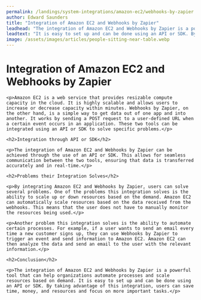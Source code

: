 ```yaml
---
permalink: /landings/system-integrations/amazon-ec2/webhooks-by-zapier
author: Edward Saunders
title: "Integration of Amazon EC2 and Webhooks by Zapier"
leadhead: "The integration of Amazon EC2 and Webhooks by Zapier is a powerful tool that can help organizations automate processes and scale resources based on demand"
leadtext: "It is easy to set up and can be done using an API or SDK. By taking advantage of this integration, users can save time, money, and resources and focus on more important tasks."
image: /assets/images/articles/people-sitting-near-table.webp
---
```

<div class="arttext">	<h1>Integration of Amazon EC2 and Webhooks by Zapier</h1>

	<p>Amazon EC2 is a web service that provides resizable compute capacity in the cloud. It is highly scalable and allows users to increase or decrease capacity within minutes. Webhooks by Zapier, on the other hand, is a simple way to get data out of one app and into another. It works by sending a POST request to a user-defined URL when a certain event occurs in an application. These two tools can be integrated using an API or SDK to solve specific problems.</p>

	<h2>Integration through API or SDK</h2>

	<p>The integration of Amazon EC2 and Webhooks by Zapier can be achieved through the use of an API or SDK. This allows for seamless communication between the two tools, ensuring that data is transferred accurately and in real-time.</p>

	<h2>Problems their Integration Solves</h2>

	<p>By integrating Amazon EC2 and Webhooks by Zapier, users can solve several problems. One of the problems this integration solves is the ability to scale up or down resources based on the demand. Amazon EC2 can automatically scale resources based on the data received from the webhooks. This means that the user does not have to manually monitor the resources being used.</p>

	<p>Another problem this integration solves is the ability to automate certain processes. For example, if a user wants to send an email every time a new customer signs up, they can use Webhooks by Zapier to trigger an event and send information to Amazon EC2. Amazon EC2 can then analyze the data and send an email to the user with the relevant information.</p>

	<h2>Conclusion</h2>

	<p>The integration of Amazon EC2 and Webhooks by Zapier is a powerful tool that can help organizations automate processes and scale resources based on demand. It is easy to set up and can be done using an API or SDK. By taking advantage of this integration, users can save time, money, and resources and focus on more important tasks.</p>

</div>